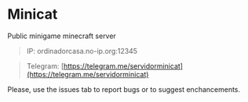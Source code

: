 # Minicat
Public minigame minecraft server

> IP: ordinadorcasa.no-ip.org:12345

> Telegram: [https://telegram.me/servidorminicat](https://telegram.me/servidorminicat)

Please, use the issues tab to report bugs or to suggest enchancements.
